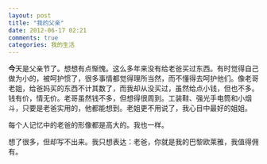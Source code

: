 ```yaml
---
layout: post
title: "我的父亲"
date: 2012-06-17 02:21
comments: true
categories: 我的生活
---
```

**今**天是父亲节了。想想有点惭愧。这么多年来没有给老爸买过东西。有时觉得自己做为小的，被呵护惯了，很多事情都觉得理所当然，而不懂得去呵护他们。像老哥老姐，给爸妈买的东西不计其数了，而我却从没买过，虽然给点小钱，但也不多。钱有价，情无价。老哥虽然钱不多，但想得很周到。工装鞋、强光手电筒和小烟斗，只要是老爸实用的，他都能想到。老姐更不用说了，我心目中最好的姐姐。

每个人记忆中的老爸的形像都是高大的。我也一样。

想了很多，但却写不出来。我只想表达：老爸，你就是我的巴黎欧莱雅，我值得佣有。
